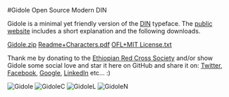 #Gidole Open Source Modern DIN

Gidole is a minimal yet friendly version of the [DIN](https://en.wikipedia.org/wiki/DIN_1451) typeface. The [public website](https://gidole.github.io) includes a short explanation and the following downloads.

[Gidole.zip](https://github.com/gidole/Gidole-Typefaces/blob/master/gidole.zip)
[Readme+Characters.pdf](https://github.com/gidole/Gidole-Typefaces/blob/master/Resources/GidoleFont/Readme+Characters.pdf?raw=true)
[OFL+MIT License.txt](https://github.com/larsenwork/Gidole/blob/master/Resources/GidoleFont/License.txt)

Thank me by donating to the [Ethiopian Red Cross Society](https://www.ammado.com/community/153173/donate) and/or show Gidole some social love and star it here on GitHub and share it on: [Twitter](https://twitter.com/intent/tweet?text=Gidole+-+Open+Source+Modern+DIN+by+@andreaslarsendk&url=https%3A%2F%2Fgidole.github.io), [Facebook](http://www.facebook.com/sharer/sharer.php?s=100&p%5Burl%5D=http%3A%2F%2Fgidole.github.io), [Google](https://plus.google.com/share?url=http://gidole.github.io), [LinkedIn](https://www.linkedin.com/shareArticle?mini=true&url=http://gidole.github.io) etc... :)

![Gidole](https://raw.githubusercontent.com/gidole/Gidole-Typefaces/master/Resources/GidoleScreenshots/1Gidole.png)
![GidoleC](https://raw.githubusercontent.com/gidole/Gidole-Typefaces/master/Resources/GidoleScreenshots/2GidoleCapital.png)
![GidoleL](https://raw.githubusercontent.com/gidole/Gidole-Typefaces/master/Resources/GidoleScreenshots/3GidoleLowercase.png)
![GidoleN](https://raw.githubusercontent.com/gidole/Gidole-Typefaces/master/Resources/GidoleScreenshots/4GidoleNumbers.png)
